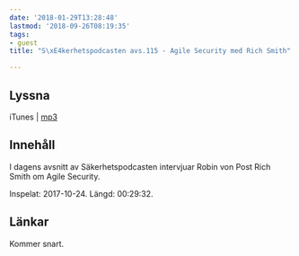 ```yaml
---
date: '2018-01-29T13:28:48'
lastmod: '2018-09-26T08:19:35'
tags:
- guest
title: "S\xE4kerhetspodcasten avs.115 - Agile Security med Rich Smith"

---
```

## Lyssna

iTunes \| [mp3](http://traffic.libsyn.com/sakerhetspodcasten/RVPintro_-_Nordic_IT_Security_17_-_Rich_Smith_-_Agile_Security.mp3)

## Innehåll

I dagens avsnitt av Säkerhetspodcasten intervjuar Robin von Post Rich Smith om Agile Security.

Inspelat: 2017-10-24. Längd: 00:29:32.

## Länkar

Kommer snart.

